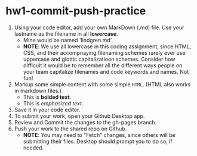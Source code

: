 # hw1-commit-push-practice

1. Using your code editor, add your own MarkDown (.md) file. Use your lastname as the filename in all **lowercase**.
   - Mine would be named 'lindgren.md'.
   - **NOTE**: We use all lowercase in this coding assignment, since HTML, CSS, and their accompnaying filenaming schemes rarely ever use uppercase and glottic capitalizatioon schemes. Consider how difficult it would be to remember all the different ways people on your team capitalize filenames and code keywords and names. Not fun!
2. Markup some simple content with some simple `HTML`. (HTML also works in markdown files.)
   - This is <strong>bolded text</strong>.
   - This is <em>emphasized text</em>.
3. Save it in your code editor.
4. To submit your work, open your Github Desktop app.
5. Review and Commit the changes to the gh-pages branch.
6. Push your work to the shared repo on Github.
   - **NOTE**: You may need to "Fetch" changes, since others will be submitting their files. Desktop should prompt you to do so, if needed.
